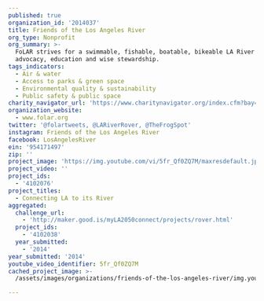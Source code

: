 ```yaml
---
published: true
organization_id: '2014037'
title: Friends of the Los Angeles River
org_type: Nonprofit
org_summary: >-
  FoLAR strives for a swimmable, fishable, boatable, bikeable LA River through
  advocacy, education and wise stewardship.
tags_indicators:
  - Air & water
  - Access to parks & green space
  - Environmental quality & sustainability
  - Public safety & public space
charity_navigator_url: 'https://www.charitynavigator.org/index.cfm?bay=search.profile&ein=954171497'
organization_website:
  - www.folar.org
twitter: '@folartweets, @LARiverRover, @TheFrogSpot'
instagram: Friends of the Los Angeles River
facebook: LosAngelesRiver
ein: '954171497'
zip: ''
project_image: 'https://img.youtube.com/vi/5fr_Qf0ZQ7M/maxresdefault.jpg'
project_video: ''
project_ids:
  - '4102076'
project_titles:
  - Connecting LA to its River
aggregated:
  challenge_url:
    - 'http://maker.good.is/myLA2050connect/projects/rover.html'
  project_ids:
    - '4102038'
  year_submitted:
    - '2014'
year_submitted: '2014'
youtube_video_identifier: 5fr_Qf0ZQ7M
cached_project_image: >-
  /assets/images/organizations/friends-of-the-los-angeles-river/img.youtube.com/vi/5fr_Qf0ZQ7M/maxresdefault.jpg

---
```

